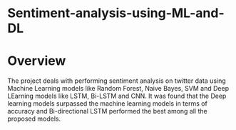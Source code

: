 # Sentiment-analysis-using-ML-and-DL

# Overview
The project deals with performing sentiment analysis on twitter data using Machine Learning models like Random Forest, Naive Bayes, SVM and Deep LEarning models like LSTM, Bi-LSTM and CNN. It was found that the Deep learning models surpassed the machine learning models in terms of accuracy and Bi-directional LSTM performed the best among all the proposed models.

